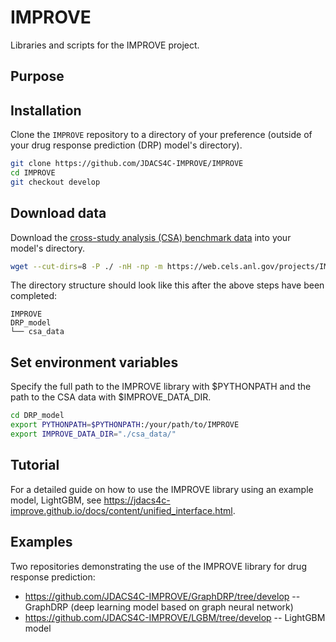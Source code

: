 # IMPROVE
Libraries and scripts for the IMPROVE project.

## Purpose

## Installation
Clone the `IMPROVE` repository to a directory of your preference (outside of your drug response prediction (DRP) model's directory).

```bash
git clone https://github.com/JDACS4C-IMPROVE/IMPROVE
cd IMPROVE
git checkout develop
```

## Download data
Download the [cross-study analysis (CSA) benchmark data](https://web.cels.anl.gov/projects/IMPROVE_FTP/candle/public/improve/benchmarks/single_drug_drp/benchmark-data-pilot1/) into your model's directory.
```bash
wget --cut-dirs=8 -P ./ -nH -np -m https://web.cels.anl.gov/projects/IMPROVE_FTP/candle/public/improve/benchmarks/single_drug_drp/benchmark-data-pilot1/csa_data/
```

The directory structure should look like this after the above steps have been completed:

```
IMPROVE
DRP_model
└── csa_data
```

## Set environment variables

Specify the full path to the IMPROVE library with $PYTHONPATH and the path to the CSA data with $IMPROVE_DATA_DIR.
```bash
cd DRP_model
export PYTHONPATH=$PYTHONPATH:/your/path/to/IMPROVE
export IMPROVE_DATA_DIR="./csa_data/"
```

## Tutorial
For a detailed guide on how to use the IMPROVE library using an example model, LightGBM, see https://jdacs4c-improve.github.io/docs/content/unified_interface.html.

## Examples
Two repositories demonstrating the use of the IMPROVE library for drug response prediction:
* https://github.com/JDACS4C-IMPROVE/GraphDRP/tree/develop -- GraphDRP (deep learning model based on graph neural network)
* https://github.com/JDACS4C-IMPROVE/LGBM/tree/develop -- LightGBM model
